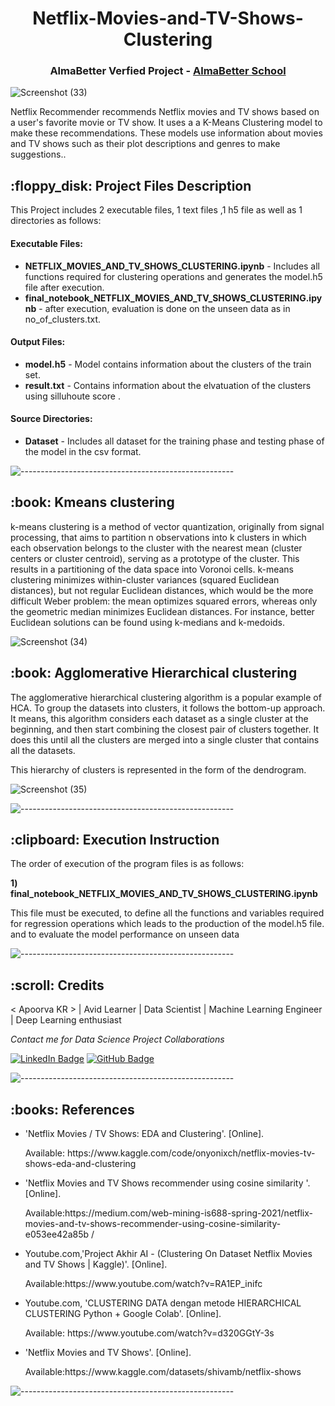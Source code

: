 
</p>
<h1 align="center"> Netflix-Movies-and-TV-Shows-Clustering </h1>
<h3 align="center"> AlmaBetter Verfied Project - <a href="https://www.almabetter.com/"> AlmaBetter School </a> </h5>

![Screenshot (33)](https://user-images.githubusercontent.com/102009481/177919568-3616b07c-f7d2-4d58-bc98-ab10b39fbfee.png)






<p>Netflix Recommender recommends Netflix movies and TV shows based on a user's favorite movie or TV show. It uses a  a K-Means Clustering model to make these recommendations. These models use information about movies and TV shows such as their plot descriptions and genres to make suggestions..</p>

<h2> :floppy_disk: Project Files Description</h2>


<p>This Project includes 2 executable files, 1 text files ,1 h5 file as well as 1 directories as follows:</p>
<h4>Executable Files:</h4>
<ul>
  
  <li><b>NETFLIX_MOVIES_AND_TV_SHOWS_CLUSTERING.ipynb</b> - Includes all functions required for clustering operations  and generates the model.h5 file after execution.</li>
  <li><b>final_notebook_NETFLIX_MOVIES_AND_TV_SHOWS_CLUSTERING.ipynb</b> -  after execution, evaluation is done on the unseen data as in no_of_clusters.txt.</li>
</ul>

<h4>Output Files:</h4>
<ul>
  <li><b>model.h5</b> - Model contains information about the clusters of the train set.</li>
  <li><b>result.txt</b> - Contains information about the elvatuation of the clusters using silluhoute score .</li>
  
</ul>

<h4>Source Directories:</h4>
<ul>
  <li><b>Dataset</b> - Includes all dataset  for the training phase  and testing phase of the model in the csv format.</li>
  
</ul>


  
</ul>

![-----------------------------------------------------](https://raw.githubusercontent.com/andreasbm/readme/master/assets/lines/rainbow.png)

<h2> :book: Kmeans clustering </h2>

<p> k-means clustering is a method of vector quantization, originally from signal processing, that aims to partition n observations into k clusters in which each observation belongs to the cluster with the nearest mean (cluster centers or cluster centroid), serving as a prototype of the cluster. This results in a partitioning of the data space into Voronoi cells. k-means clustering minimizes within-cluster variances (squared Euclidean distances), but not regular Euclidean distances, which would be the more difficult Weber problem: the mean optimizes squared errors, whereas only the geometric median minimizes Euclidean distances. For instance, better Euclidean solutions can be found using k-medians and k-medoids.
  
  ![Screenshot (34)](https://user-images.githubusercontent.com/102009481/177921083-3eef47d2-43d8-4c87-a027-5aebd7ba7304.png)

   
  

<h2> :book: Agglomerative Hierarchical clustering </h2>

<p> The agglomerative hierarchical clustering algorithm is a popular example of HCA. To group the datasets into clusters, it follows the bottom-up approach. It means, this algorithm considers each dataset as a single cluster at the beginning, and then start combining the closest pair of clusters together. It does this until all the clusters are merged into a single cluster that contains all the datasets.

This hierarchy of clusters is represented in the form of the dendrogram.
  
  ![Screenshot (35)](https://user-images.githubusercontent.com/102009481/177921624-6f20d71d-cd54-4d56-a7b3-3e2399c14426.png)








![-----------------------------------------------------](https://raw.githubusercontent.com/andreasbm/readme/master/assets/lines/rainbow.png)

<h2> :clipboard: Execution Instruction</h2>
<p>The order of execution of the program files is as follows:</p>


<p><b>1) final_notebook_NETFLIX_MOVIES_AND_TV_SHOWS_CLUSTERING.ipynb</b></p>
<p> This file must be executed, to define all the functions and variables required for regression operations which leads to the production of the model.h5 file. and to evaluate the model performance on unseen data






 

![-----------------------------------------------------](https://raw.githubusercontent.com/andreasbm/readme/master/assets/lines/rainbow.png)

<!-- CREDITS -->
<h2 id="credits"> :scroll: Credits</h2>

< Apoorva KR > | Avid Learner | Data Scientist | Machine Learning Engineer | Deep Learning enthusiast

<p> <i> Contact me for Data Science Project Collaborations</i></p>


[![LinkedIn Badge](https://img.shields.io/badge/LinkedIn-0077B5?style=for-the-badge&logo=linkedin&logoColor=white)](https://www.linkedin.com/in/apoorva-r-gowda/)
[![GitHub Badge](https://img.shields.io/badge/GitHub-100000?style=for-the-badge&logo=github&logoColor=white)](https://github.com/apoorvaKR12695)



![-----------------------------------------------------](https://raw.githubusercontent.com/andreasbm/readme/master/assets/lines/rainbow.png)
<h2> :books: References</h2>
<ul>
      <li><p>'Netflix Movies / TV Shows: EDA and Clustering'. [Online].</p>
      <p>Available: https://www.kaggle.com/code/onyonixch/netflix-movies-tv-shows-eda-and-clustering
  </li>
  
  <li><p>'Netflix Movies and TV Shows recommender using cosine similarity '. [Online].</p>
      <p>Available:https://medium.com/web-mining-is688-spring-2021/netflix-movies-and-tv-shows-recommender-using-cosine-similarity-e053ee42a85b /</p>
  </li>
  <li><p>Youtube.com,'Project Akhir AI - (Clustering On Dataset Netflix Movies and TV Shows | Kaggle)'. [Online].</p>
      <p>Available:https://www.youtube.com/watch?v=RA1EP_inifc</p>
  </li>
  <li><p>Youtube.com, 'CLUSTERING DATA dengan metode HIERARCHICAL CLUSTERING Python + Google Colab'. [Online].</p>
      <p>Available: https://www.youtube.com/watch?v=d320GGtY-3s </p>
  </li>
  <li><p>'Netflix Movies and TV Shows'. [Online].</p>
      <p>Available:https://www.kaggle.com/datasets/shivamb/netflix-shows</p>
  </li>
  
</ul>

![-----------------------------------------------------](https://raw.githubusercontent.com/andreasbm/readme/master/assets/lines/rainbow.png)
